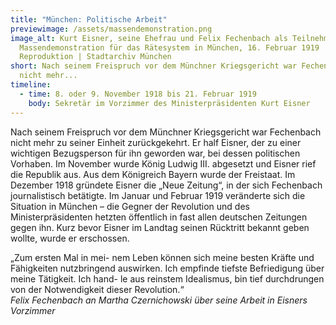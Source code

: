 ```yaml
---
title: "München: Politische Arbeit"
previewimage: /assets/massendemonstration.png
image_alt: Kurt Eisner, seine Ehefrau und Felix Fechenbach als Teilnehmer der
  Massendemonstration für das Rätesystem in München, 16. Februar 1919 |
  Reproduktion | Stadtarchiv München
short: Nach seinem Freispruch vor dem Münchner Kriegsgericht war Fechenbach
  nicht mehr...
timeline:
  - time: 8. oder 9. November 1918 bis 21. Februar 1919
    body: Sekretär im Vorzimmer des Ministerpräsidenten Kurt Eisner
---
```

Nach seinem Freispruch vor dem Münchner Kriegsgericht war Fechenbach nicht mehr zu seiner Einheit zurückgekehrt. Er half Eisner, der zu einer wichtigen Bezugsperson für ihn geworden war, bei dessen politischen Vorhaben. Im November wurde König Ludwig III. abgesetzt und Eisner rief die Republik aus. Aus dem Königreich Bayern wurde der Freistaat. Im Dezember 1918 gründete Eisner die „Neue Zeitung“, in der sich Fechenbach journalistisch betätigte. Im Januar und Februar 1919 veränderte sich die Situation in München – die Gegner der Revolution und des Ministerpräsidenten hetzten öffentlich in fast allen deutschen Zeitungen gegen ihn. Kurz bevor Eisner im Landtag seinen Rücktritt bekannt geben wollte, wurde er erschossen.

<InformationBox>
„Zum ersten Mal in mei- nem Leben können sich meine besten Kräfte und Fähigkeiten nutzbringend auswirken. Ich empfinde tiefste Befriedigung über meine Tätigkeit. Ich hand- le aus reinstem Idealismus, bin tief durchdrungen von der Notwendigkeit dieser Revolution.“
<br>
<i>Felix Fechenbach an Martha Czernichowski über seine Arbeit in Eisners Vorzimmer</i>
</InformationBox>

